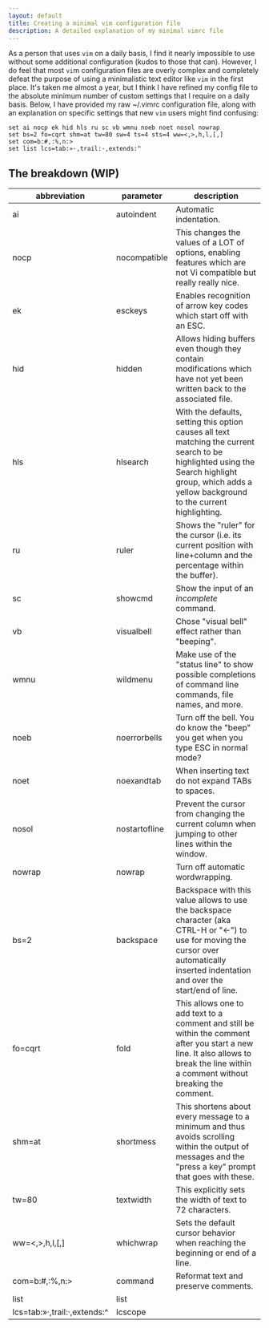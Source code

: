 ```yaml
---
layout: default
title: Creating a minimal vim configuration file
description: A detailed explanation of my minimal vimrc file
---
```


As a person that uses `vim` on a daily basis, I find it nearly impossible to use
without some additional configuration (kudos to those that can). However, I do
feel that most `vi`m configuration files are overly complex and completely
defeat the purpose of using a minimalistic text editor like `vim` in the first
place. It's taken me almost a year, but I think I have refined my config file to
the absolute minimum number of custom settings that I require on a daily basis.
Below, I have provided my raw ~/.vimrc configuration file, along with an
explanation on specific settings that new `vim` users might find confusing:

```vimrc
set ai nocp ek hid hls ru sc vb wmnu noeb noet nosol nowrap
set bs=2 fo=cqrt shm=at tw=80 sw=4 ts=4 sts=4 ww=<,>,h,l,[,]
set com=b:#,:%,n:>
set list lcs=tab:»·,trail:·,extends:^
```

## The breakdown (WIP)


|abbreviation                |parameter    |description                        |
|----------------------------|-------------|-----------------------------------|
|ai                          |autoindent   |Automatic indentation.|
|nocp                        |nocompatible |This changes the values of a LOT of options, enabling features which are not Vi compatible but really really nice.|
|ek                          |esckeys      |Enables recognition of arrow key codes which start off with an ESC.|
|hid                         |hidden       |Allows hiding buffers even though they contain modifications which have not yet been written back to the associated file.|
|hls                         |hlsearch     |With the defaults, setting this option causes all text matching the current search to be highlighted using the Search highlight group, which adds a yellow background to the current highlighting.|
|ru                          |ruler        |Shows the "ruler" for the cursor (i.e. its current position with line+column and the percentage within the buffer).|
|sc                          |showcmd      |Show the input of an *incomplete* command.|
|vb                          |visualbell   |Chose "visual bell" effect rather than "beeping".|
|wmnu                        |wildmenu     |Make use of the "status line" to show possible completions of command line commands, file names, and more.|
|noeb                        |noerrorbells |Turn off the bell. You do know the "beep" you get when you type ESC in normal mode?|
|noet                        |noexandtab   |When inserting text do not expand TABs to spaces.|
|nosol                       |nostartofline|Prevent the cursor from changing the current column when jumping to other lines within the window.|
|nowrap                      |nowrap       |Turn off automatic wordwrapping.|
|bs=2                        |backspace    |Backspace with this value allows to use the backspace character (aka CTRL-H or "<-") to use for moving the cursor over automatically inserted indentation and over the start/end of line.|
|fo=cqrt                     |fold         |This allows one to add text to a comment and still be within the comment after you start a new line. It also allows to break the line within a comment without breaking the comment.|
|shm=at                      |shortmess    |This shortens about every message to a minimum and thus avoids scrolling within the output of messages and the "press a key" prompt that goes with these.|
|tw=80                       |textwidth    |This explicitly sets the width of text to 72 characters.|
|ww=<,>,h,l,[,]              |whichwrap    |Sets the default cursor behavior when reaching the beginning or end of a line.|
|com=b:#,:%,n:>              |command      |Reformat text and preserve comments.|
|list                        |list         ||
|lcs=tab:»·,trail:·,extends:^|lcscope      ||

